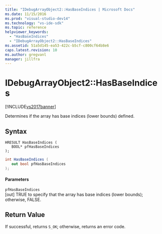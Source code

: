 ```yaml
---
title: "IDebugArrayObject2::HasBaseIndices | Microsoft Docs"
ms.date: 11/15/2016
ms.prod: "visual-studio-dev14"
ms.technology: "vs-ide-sdk"
ms.topic: reference
helpviewer_keywords: 
  - "HasBaseIndices"
  - "IDebugArrayObject2::HasBaseIndices"
ms.assetid: 51a5d145-ea53-422c-b5cf-c800cf64b8e6
caps.latest.revision: 10
ms.author: gregvanl
manager: jillfra
---
```

# IDebugArrayObject2::HasBaseIndices
[!INCLUDE[vs2017banner](../../../includes/vs2017banner.md)]

Determines if the array has base indices (lower bounds) defined.  
  
## Syntax  
  
```cpp#  
HRESULT HasBaseIndices (  
   BOOL* pfHasBaseIndices  
);  
```  
  
```csharp  
int HasBaseIndices (  
   out bool pfHasBaseIndices  
);  
```  
  
#### Parameters  
 `pfHasBaseIndices`  
 [out] TRUE to specify that the array has base indices (lower bounds); otherwise, FALSE.  
  
## Return Value  
 If successful, returns `S_OK`; otherwise, returns an error code.
